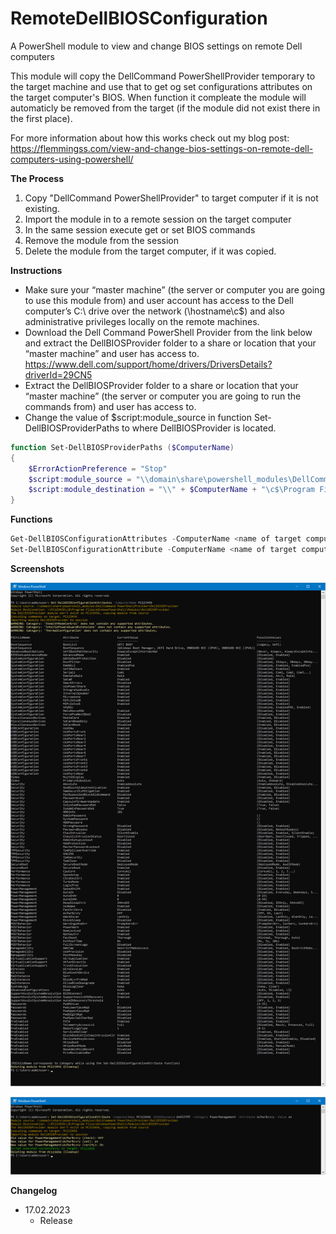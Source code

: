 # RemoteDellBIOSConfiguration
A PowerShell module to view and change BIOS settings on remote Dell computers 

This module will copy the DellCommand PowerShellProvider temporary to the target machine and use that to get og set configurations attributes on the target computer's BIOS. When function it compleate the module will automaticly be removed from the target (if the module did not exist there in the first place).

For more information about how this works check out my blog post: https://flemmingss.com/view-and-change-bios-settings-on-remote-dell-computers-using-powershell/

**The Process**
1. Copy "DellCommand PowerShellProvider" to target computer if it is not existing.
2. Import the module in to a remote session on the target computer
3. In the same session execute get or set BIOS commands
4. Remove the module from the session
5. Delete the module from the target computer, if it was copied.

**Instructions**

- Make sure your “master machine” (the server or computer you are going to use this module from) and user account has access to the Dell computer’s C:\ drive over the network (\\hostname\c$\) and also administrative privileges locally on the remote machines.
- Download the Dell Command PowerShell Provider from the link below and extract the DellBIOSProvider folder to a share or location that your “master machine” and user has access to.
https://www.dell.com/support/home/drivers/DriversDetails?driverId=29CN5
- Extract the DellBIOSProvider folder to a share or location that your “master machine” (the server or computer you are going to run the commands from) and user has access to.
- Change the value of $script:module_source in function Set-DellBIOSProviderPaths to where DellBIOSProvider is located.

```powershell
function Set-DellBIOSProviderPaths ($ComputerName)
{
    $ErrorActionPreference = "Stop"
    $script:module_source = "\\domain\share\powershell_modules\DellCommand PowerShellProvider\DellBIOSProvider" # Where the DellCommand PowerShellProvider is located
    $script:module_destination = "\\" + $ComputerName + "\c$\Program Files\WindowsPowerShell\Modules\DellBIOSProvider"
}
```

**Functions**

```powershell
Get-DellBIOSConfigurationAttributes -ComputerName <name of target computer>
Set-DellBIOSConfigurationAttribute -ComputerName <name of target computer> -BIOSPassword <BIOS password> -Category <BIOS Category (PSChildName)> -Attribute <BIOS Attribute> -Value <New value for BIOS Attribute>

```

**Screenshots**  

![alt tag](images/Get-DellBIOSConfigurationAttributes_screenshot.png)

![alt tag](images/Set-DellBIOSConfigurationAttribute_screenshot.png)

**Changelog**  
* 17.02.2023
    * Release
